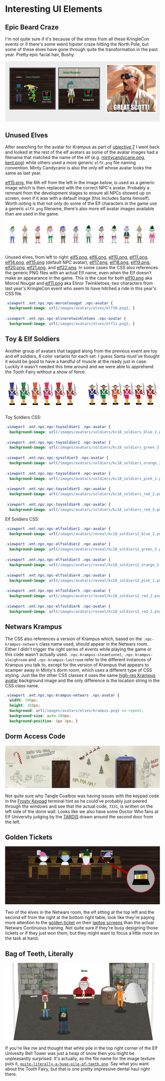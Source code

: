 # Interesting UI Elements

## Epic Beard Craze

I'm not quite sure if it's because of the stress from all these KringleCon events or if there's some weird hipster craze hitting the North Pole, but some of these elves have gone through quite the transformation in the past year. Pretty epic facial hair, Bushy.

![Unknown Elves](../img/misc/aged_elves.png)

## Unused Elves

After searching for the avatar for Krampus as part of [objective 7](../objectives/o7.md) I went back and looked at the rest of the elf avatars as some of the avatar images had a filename that matched the name of the elf (e.g. [mintycandycane.png](https://2019.kringlecon.com/images/avatars/elves/mintycandycane.png), [kent.png](https://2019.kringlecon.com/images/avatars/elves/kent.png)) while others used a more generic `elfX.png` file naming convention. Minty Candycane is also the only elf whose avatar looks the same as last year.

[elf15.png](https://2019.kringlecon.com/images/avatars/elves/elf15.png), the 6th elf from the left in the image below, is used as a generic image which is then replaced with the correct NPC's avatar. Probably a remnant from the development stages to ensure all NPCs showed up on screen, even if it was with a default image (this includes Santa himself). Worth noting is that not only do some of the Elf characters in the game use a generic `elfX.png` filename, there's also more elf avatar images available than are used in the game.

![Unknown Elves](../img/misc/unknown_elves.png)

Unused elves, from left to right: [elf5.png](https://2019.kringlecon.com/images/avatars/elves/elf5.png), [elf6.png](https://2019.kringlecon.com/images/avatars/elves/elf6.png), [elf10.png](https://2019.kringlecon.com/images/avatars/elves/elf10.png), [elf11.png](https://2019.kringlecon.com/images/avatars/elves/elf11.png), [elf14.png](https://2019.kringlecon.com/images/avatars/elves/elf14.png), [elf15.png](https://2019.kringlecon.com/images/avatars/elves/elf15.png) (default NPC avatar), [elf17.png](https://2019.kringlecon.com/images/avatars/elves/elf17.png), [elf18.png](https://2019.kringlecon.com/images/avatars/elves/elf18.png), [elf19.png](https://2019.kringlecon.com/images/avatars/elves/elf19.png), [elf20.png](https://2019.kringlecon.com/images/avatars/elves/elf20.png), [elf21.png](https://2019.kringlecon.com/images/avatars/elves/elf21.png), and [elf22.png](https://2019.kringlecon.com/images/avatars/elves/elf22.png). In some cases the CSS also references the generic PNG files with an actual Elf name, even when the Elf doesn't make an appearance in the game. This is the case for both [elf10.png](https://2019.kringlecon.com/images/avatars/elves/elf10.png) aka Morcel Nougat and [elf11.png](https://2019.kringlecon.com/images/avatars/elves/elf11.png) aka Elinor Twinkletoes, two characters from last year's KringleCon event who seem to have hitched a ride in this year's CSS file.

```css
.viewport .ent.npc.npc-morcelnougat .npc-avatar {
  background-image: url(/images/avatars/elves/elf10.png); }

.viewport .ent.npc.npc-elinoretwinkletoes .npc-avatar {
  background-image: url(/images/avatars/elves/elf11.png); }
```

## Toy & Elf Soldiers

Another group of avatars that tagged along from the previous event are toy and elf soldiers, 6 color variants for each set. I guess Santa must've thought it would be good to have a handful of muscle at the ready just in case. Luckily it wasn't needed this time around and we were able to apprehend the Tooth Fairy without a show of force.

![Soldier Avatars](../img/misc/soldier_avatars.png)

Toy Soldiers CSS:

```css
.viewport .ent.npc.npc-toysoldier1 .npc-avatar {
  background-image: url(/images/avatars/soldiers/kc18_soldiers_blue_2.png); }

.viewport .ent.npc.npc-toysoldier2 .npc-avatar {
  background-image: url(/images/avatars/soldiers/kc18_soldiers_green_3.png); }

.viewport .ent.npc.npc-sysoldier3 .npc-avatar {
  background-image: url(/images/avatars/soldiers/kc18_soldiers_orange_2.png); }

.viewport .ent.npc.npc-toysoldier4 .npc-avatar {
  background-image: url(/images/avatars/soldiers/kc18_soldiers_pink_1.png); }

.viewport .ent.npc.npc-toysoldier5 .npc-avatar {
  background-image: url(/images/avatars/soldiers/kc18_soldiers_red_2.png); }

.viewport .ent.npc.npc-toysoldier6 .npc-avatar {
  background-image: url(/images/avatars/soldiers/kc18_soldiers_red_3.png); }
```

Elf Soldiers CSS:

```css
.viewport .ent.npc.npc-elfsoldier1 .npc-avatar {
  background-image: url(/images/avatars/reveal/kc18_soldiers2_blue_2.png); }

.viewport .ent.npc.npc-elfsoldier2 .npc-avatar {
  background-image: url(/images/avatars/reveal/kc18_soldiers2_green_3.png); }

.viewport .ent.npc.npc-elfsoldier3 .npc-avatar {
  background-image: url(/images/avatars/reveal/kc18_soldiers2_orange_2.png); }

.viewport .ent.npc.npc-elfsoldier4 .npc-avatar {
  background-image: url(/images/avatars/reveal/kc18_soldiers2_pink_1.png); }

.viewport .ent.npc.npc-elfsoldier5 .npc-avatar {
  background-image: url(/images/avatars/reveal/kc18_soldiers2_red_2.png); }

.viewport .ent.npc.npc-elfsoldier6 .npc-avatar {
  background-image: url(/images/avatars/reveal/kc18_soldiers2_red_3.png); }
```

## Netwars Krampus

The CSS also references a version of Krampus which, based on the `.npc-krampus-netwars` class name used, should appear in the Netwars room. Either I didn't trigger the right series of events while playing the game or this code wasn't actually used. `.npc-krampus-steamtunnel`, `.npc-krampus-sleighroom` and `.npc-krampus-lastroom` refer to the different instances of Krampus you talk to, except for the version of Krampus that appears to scamper away in Minty's dorm room, which uses a different type of CSS styling. Just like the other CSS classes it uses the same [high-res Krampus avatar](https://2019.kringlecon.com/images/avatars/elves/krampus.png) background image and the only difference is the location string in the CSS class name.

```css
.viewport .ent.npc.npc-krampus-netwars .npc-avatar {
  width: 100px;
  height: 188px;
  background: url(/images/avatars/elves/krampus.png) no-repeat;
  background-size: auto 200px;
  background-position: 6px 3px; }
```

## Dorm Access Code

![Dorm Wall](../img/misc/dorm-hall_crop.png)

Not quite sure why Tangle Coalbox was having issues with the keypad code in the [Frosty Keypad](/hints/h6/) terminal hint as he could've probably just peered through the windows and see that the actual code, `7331`, is written on the left side of the dorm wall. Looks like we also have some Doctor Who fans at Elf University judging by the [TARDIS](https://en.wikipedia.org/wiki/TARDIS) drawn around the second door from the left.

## Golden Tickets

![Golden Tickets](../img/misc/lucky_elf.png)

Two of the elves in the Netwars room, the elf sitting at the top left and the second elf from the right at the bottom right table, look like they're paying more attention to the [golden ticket](https://en.wikipedia.org/wiki/Charlie_and_the_Chocolate_Factory) on their [laptop screens](https://2019.kringlecon.com/textures/lappys.png) than the actual Netwars Continuous training. Not quite sure if they're busy designing those tickets or if they just won them, but they might want to focus a little more on the task at hand.

## Bag of Teeth, Literally

![Bell Tower](../img/misc/bell_tower.png)

If you're like me and thought that white pile in the top right corner of the Elf Univesity Bell Tower was just a heap of snow then you might be unpleasantly surprised. It's actually, as the file name for the image texture puts it, [`quite-literally-a-huge-pile-of-teeth.png`](https://2019.kringlecon.com/textures/quite-literally-a-huge-pile-of-teeth.png). Say what you want about the Tooth Fairy, but that is one pretty impressive dental haul right there. 
